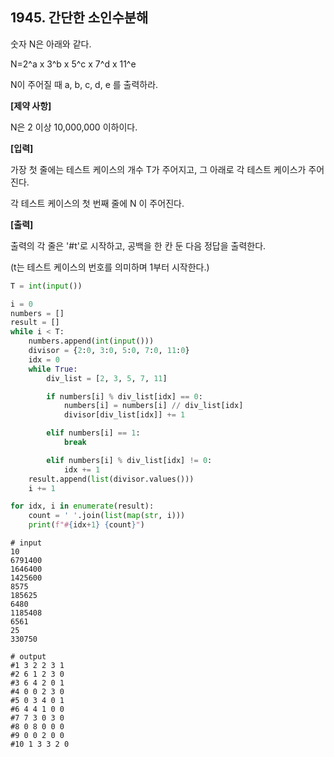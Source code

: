 ## 1945. 간단한 소인수분해

숫자 N은 아래와 같다.

N=2^a x 3^b x 5^c x 7^d x 11^e

N이 주어질 때 a, b, c, d, e 를 출력하라.


**[제약 사항]**

N은 2 이상 10,000,000 이하이다.


**[입력]**

가장 첫 줄에는 테스트 케이스의 개수 T가 주어지고, 그 아래로 각 테스트 케이스가 주어진다.

각 테스트 케이스의 첫 번째 줄에 N 이 주어진다.


**[출력]**

출력의 각 줄은 '#t'로 시작하고, 공백을 한 칸 둔 다음 정답을 출력한다.

(t는 테스트 케이스의 번호를 의미하며 1부터 시작한다.)

```python
T = int(input())

i = 0
numbers = []
result = []
while i < T:
    numbers.append(int(input()))
    divisor = {2:0, 3:0, 5:0, 7:0, 11:0}
    idx = 0
    while True:
        div_list = [2, 3, 5, 7, 11]

        if numbers[i] % div_list[idx] == 0:
            numbers[i] = numbers[i] // div_list[idx]
            divisor[div_list[idx]] += 1

        elif numbers[i] == 1:
            break

        elif numbers[i] % div_list[idx] != 0:
            idx += 1
    result.append(list(divisor.values()))
    i += 1

for idx, i in enumerate(result):
    count = ' '.join(list(map(str, i)))
    print(f"#{idx+1} {count}")
```

```
# input
10  
6791400
1646400
1425600
8575
185625
6480
1185408
6561
25
330750

# output
#1 3 2 2 3 1
#2 6 1 2 3 0
#3 6 4 2 0 1
#4 0 0 2 3 0
#5 0 3 4 0 1
#6 4 4 1 0 0
#7 7 3 0 3 0
#8 0 8 0 0 0
#9 0 0 2 0 0
#10 1 3 3 2 0
```

